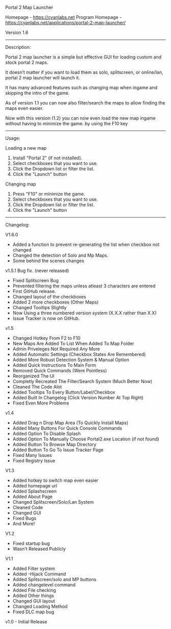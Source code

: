 Portal 2 Map Launcher

Homepage - https://cyanlabs.net
Program Homepage - https://cyanlabs.net/applications/portal-2-map-launcher/

Version 1.6

---------------------------------------------------------------------------------------------------

Description:

Portal 2 map launcher is a simple but effective GUI for loading custom and stock portal 2 maps.

It doesn’t matter if you want to load them as solo, splitscreen, or online/lan, portal 2 map launcher will launch it.

It has many advanced features such as changing map when ingame and skipping the intro of the game.

As of version 1.1 you can now also filter/search the maps to allow finding the maps even easier. 

Now with this version (1.2) you can now even load the new map ingame without having to minimize the game. by using the F10 key

---------------------------------------------------------------------------------------------------

Usage:

Loading a new map

1. Install "Portal 2" (if not installed).
2. Select checkboxes that you want to use.
3. Click the Dropdown list or filter the list.
4. Click the "Launch" button

Changing map

1. Press "F10" or minimize the game.
2. Select checkboxes that you want to use.
3. Click the Dropdown list or filter the list.
4. Click the "Launch" button

---------------------------------------------------------------------------------------------------

Changelog:

V1.6.0

* Added a function to prevent re-generating the list when checkbox not changed
* Changed the detection of Solo and Mp Maps.
* Some behind the scenes changes

v1.5.1 Bug fix. (never released)

* Fixed Splitscreen Bug
* Prevented filtering the maps unless atleast 3 characters are entered
* First GitHub release.
* Changed layout of the checkboxes
* Added 2 more checkboxes (Other Maps)
* Changed Tooltips Slightly
* Now Using a three numbered version system (X.X.X rather than X.X)
* Issue Tracker is now on GitHub.

v1.5

* Changed Hotkey From F2 to F10
* New Maps Are Added To List When Added To Map Folder
* Admin Priveleges Not Required Any More
* Added Automatic Settings (Checkbox States Are Remembered)
* Added More Robust Detection System & Manual Option
* Added Quick Instructions To Main Form
* Removed Quick Commands (Were Pointless)
* Reorganized The UI
* Completly Recreated The Filter/Search System (Much Better Now)
* Cleaned The Code Alot
* Added Tooltips To Every Button/Label/Checkbox
* Added Built In Changelog (Click Version Number At Top Right)
* Fixed Even More Problems

v1.4

* Added Drag n Drop Map Area (To Quickly Install Maps)
* Added Many Buttons For Quick Console Commands
* Added Option To Disable Splash
* Added Option To Manually Choose Portal2.exe Location (if not found)
* Added Button To Browse Map Directory
* Added Button To Go To Issue Tracker Page
* Fixed Many Issues
* Fixed Registry Issue


V1.3

* Added hotkey to switch map even easier
* Added homepage url
* Added Splashscreen
* Added About Page
* Changed Splitscreen/Solo/Lan System
* Cleaned Code
* Changed GUI
* Fixed Bugs
* And More!

V1.2

* Fixed startup bug
* Wasn't Released Publicly

V1.1

* Added Filter system
* Added -Hijack Command
* Added Splitscreen/solo and MP buttons
* Added changelevel command
* Added File checking
* Added Other things
* Changed GUI layout
* Changed Loading Method
* Fixed DLC map bug

v1.0 - Initial Release
